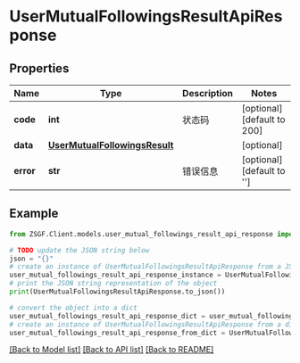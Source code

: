 # UserMutualFollowingsResultApiResponse


## Properties

Name | Type | Description | Notes
------------ | ------------- | ------------- | -------------
**code** | **int** | 状态码 | [optional] [default to 200]
**data** | [**UserMutualFollowingsResult**](UserMutualFollowingsResult.md) |  | [optional] 
**error** | **str** | 错误信息 | [optional] [default to '']

## Example

```python
from ZSGF.Client.models.user_mutual_followings_result_api_response import UserMutualFollowingsResultApiResponse

# TODO update the JSON string below
json = "{}"
# create an instance of UserMutualFollowingsResultApiResponse from a JSON string
user_mutual_followings_result_api_response_instance = UserMutualFollowingsResultApiResponse.from_json(json)
# print the JSON string representation of the object
print(UserMutualFollowingsResultApiResponse.to_json())

# convert the object into a dict
user_mutual_followings_result_api_response_dict = user_mutual_followings_result_api_response_instance.to_dict()
# create an instance of UserMutualFollowingsResultApiResponse from a dict
user_mutual_followings_result_api_response_from_dict = UserMutualFollowingsResultApiResponse.from_dict(user_mutual_followings_result_api_response_dict)
```
[[Back to Model list]](../README.md#documentation-for-models) [[Back to API list]](../README.md#documentation-for-api-endpoints) [[Back to README]](../README.md)


